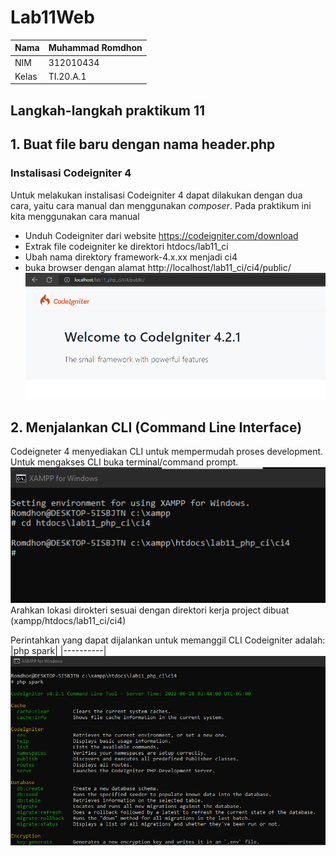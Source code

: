 # Lab11Web
| Nama  | Muhammad Romdhon    |
| ------- | ----------------- |
| NIM   | 312010434          |
| Kelas | TI.20.A.1          |

## Langkah-langkah praktikum 11

## 1. Buat file baru dengan nama header.php
### Instalisasi Codeigniter 4
Untuk melakukan instalisasi Codeigniter 4 dapat dilakukan dengan dua cara, yaitu cara manual dan menggunakan *composer*. Pada praktikum ini kita menggunakan cara manual

* Unduh Codeigniter dari website https://codeigniter.com/download
* Extrak file codeigniter ke direktori htdocs/lab11_ci
* Ubah nama direktory framework-4.x.xx menjadi ci4
* buka browser dengan alamat http://localhost/lab11_ci/ci4/public/
![p](gambar/ss3.png)

## 2. Menjalankan CLI (Command Line Interface)
Codeigneter 4 menyediakan CLI untuk mempermudah proses development. Untuk mengakses CLI buka terminal/command prompt.<br>
![p](gambar/ss1.png)<br>
Arahkan lokasi dirokteri sesuai dengan direktori kerja project dibuat (xampp/htdocs/lab11_ci/ci4)

Perintahkan yang dapat dijalankan untuk memanggil CLI Codeigniter adalah:
|php spark|
|----------|
![p](gambar/ss2.png)<br>